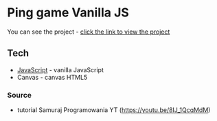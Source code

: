 # Ping game Vanilla JS

You can see the project - [click the link to view the project](https://nataliasokolowska.github.io/Pong-game-vanilla-JS/index.html)

## Tech
* [JavaScript](http://devdocs.io/javascript/) - vanilla JavaScript
* Canvas - canvas HTML5

### Source
* tutorial Samuraj Programowania YT (https://youtu.be/8IJ_1QcqMdM)
